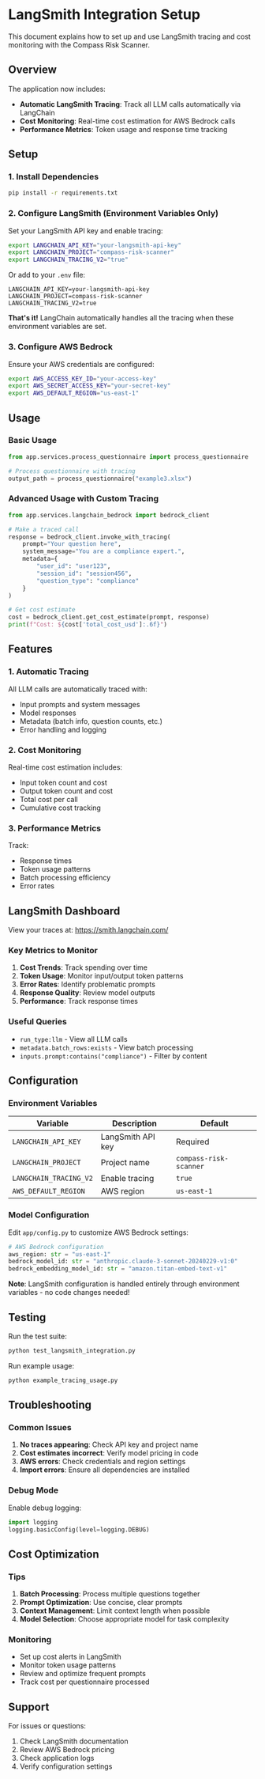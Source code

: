 # LangSmith Integration Setup

This document explains how to set up and use LangSmith tracing and cost monitoring with the Compass Risk Scanner.

## Overview

The application now includes:
- **Automatic LangSmith Tracing**: Track all LLM calls automatically via LangChain
- **Cost Monitoring**: Real-time cost estimation for AWS Bedrock calls
- **Performance Metrics**: Token usage and response time tracking

## Setup

### 1. Install Dependencies

```bash
pip install -r requirements.txt
```

### 2. Configure LangSmith (Environment Variables Only)

Set your LangSmith API key and enable tracing:

```bash
export LANGCHAIN_API_KEY="your-langsmith-api-key"
export LANGCHAIN_PROJECT="compass-risk-scanner"
export LANGCHAIN_TRACING_V2="true"
```

Or add to your `.env` file:

```env
LANGCHAIN_API_KEY=your-langsmith-api-key
LANGCHAIN_PROJECT=compass-risk-scanner
LANGCHAIN_TRACING_V2=true
```

**That's it!** LangChain automatically handles all the tracing when these environment variables are set.

### 3. Configure AWS Bedrock

Ensure your AWS credentials are configured:

```bash
export AWS_ACCESS_KEY_ID="your-access-key"
export AWS_SECRET_ACCESS_KEY="your-secret-key"
export AWS_DEFAULT_REGION="us-east-1"
```

## Usage

### Basic Usage

```python
from app.services.process_questionnaire import process_questionnaire

# Process questionnaire with tracing
output_path = process_questionnaire("example3.xlsx")
```

### Advanced Usage with Custom Tracing

```python
from app.services.langchain_bedrock import bedrock_client

# Make a traced call
response = bedrock_client.invoke_with_tracing(
    prompt="Your question here",
    system_message="You are a compliance expert.",
    metadata={
        "user_id": "user123",
        "session_id": "session456",
        "question_type": "compliance"
    }
)

# Get cost estimate
cost = bedrock_client.get_cost_estimate(prompt, response)
print(f"Cost: ${cost['total_cost_usd']:.6f}")
```

## Features

### 1. Automatic Tracing

All LLM calls are automatically traced with:
- Input prompts and system messages
- Model responses
- Metadata (batch info, question counts, etc.)
- Error handling and logging

### 2. Cost Monitoring

Real-time cost estimation includes:
- Input token count and cost
- Output token count and cost
- Total cost per call
- Cumulative cost tracking

### 3. Performance Metrics

Track:
- Response times
- Token usage patterns
- Batch processing efficiency
- Error rates

## LangSmith Dashboard

View your traces at: https://smith.langchain.com/

### Key Metrics to Monitor

1. **Cost Trends**: Track spending over time
2. **Token Usage**: Monitor input/output token patterns
3. **Error Rates**: Identify problematic prompts
4. **Response Quality**: Review model outputs
5. **Performance**: Track response times

### Useful Queries

- `run_type:llm` - View all LLM calls
- `metadata.batch_rows:exists` - View batch processing
- `inputs.prompt:contains("compliance")` - Filter by content

## Configuration

### Environment Variables

| Variable | Description | Default |
|----------|-------------|---------|
| `LANGCHAIN_API_KEY` | LangSmith API key | Required |
| `LANGCHAIN_PROJECT` | Project name | `compass-risk-scanner` |
| `LANGCHAIN_TRACING_V2` | Enable tracing | `true` |
| `AWS_DEFAULT_REGION` | AWS region | `us-east-1` |

### Model Configuration

Edit `app/config.py` to customize AWS Bedrock settings:

```python
# AWS Bedrock configuration
aws_region: str = "us-east-1"
bedrock_model_id: str = "anthropic.claude-3-sonnet-20240229-v1:0"
bedrock_embedding_model_id: str = "amazon.titan-embed-text-v1"
```

**Note**: LangSmith configuration is handled entirely through environment variables - no code changes needed!

## Testing

Run the test suite:

```bash
python test_langsmith_integration.py
```

Run example usage:

```bash
python example_tracing_usage.py
```

## Troubleshooting

### Common Issues

1. **No traces appearing**: Check API key and project name
2. **Cost estimates incorrect**: Verify model pricing in code
3. **AWS errors**: Check credentials and region settings
4. **Import errors**: Ensure all dependencies are installed

### Debug Mode

Enable debug logging:

```python
import logging
logging.basicConfig(level=logging.DEBUG)
```

## Cost Optimization

### Tips

1. **Batch Processing**: Process multiple questions together
2. **Prompt Optimization**: Use concise, clear prompts
3. **Context Management**: Limit context length when possible
4. **Model Selection**: Choose appropriate model for task complexity

### Monitoring

- Set up cost alerts in LangSmith
- Monitor token usage patterns
- Review and optimize frequent prompts
- Track cost per questionnaire processed

## Support

For issues or questions:
1. Check LangSmith documentation
2. Review AWS Bedrock pricing
3. Check application logs
4. Verify configuration settings
